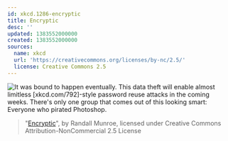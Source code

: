 ```yaml
---
id: xkcd.1286-encryptic
title: Encryptic
desc: ''
updated: 1383552000000
created: 1383552000000
sources:
  name: xkcd
  url: 'https://creativecommons.org/licenses/by-nc/2.5/'
  license: Creative Commons 2.5
---
```

![It was bound to happen eventually. This data theft will enable almost limitless \[xkcd.com/792\]-style password reuse attacks in the coming weeks. There's only one group that comes out of this looking smart: Everyone who pirated Photoshop.](https://imgs.xkcd.com/comics/encryptic.png)
> "[Encryptic](https://xkcd.com/1286/)", by Randall Munroe, licensed under Creative Commons Attribution-NonCommercial 2.5 License
